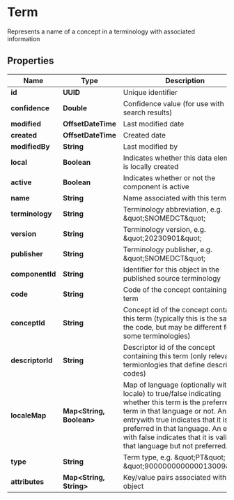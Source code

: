 

# Term

Represents a name of a concept in a terminology with associated information

## Properties

| Name | Type | Description | Notes |
|------------ | ------------- | ------------- | -------------|
|**id** | **UUID** | Unique identifier |  [optional] |
|**confidence** | **Double** | Confidence value (for use with search results) |  [optional] |
|**modified** | **OffsetDateTime** | Last modified date |  [optional] |
|**created** | **OffsetDateTime** | Created date |  [optional] |
|**modifiedBy** | **String** | Last modified by |  [optional] |
|**local** | **Boolean** | Indicates whether this data element is locally created |  [optional] |
|**active** | **Boolean** | Indicates whether or not the component is active |  [optional] |
|**name** | **String** | Name associated with this term |  [optional] |
|**terminology** | **String** | Terminology abbreviation, e.g. \&quot;SNOMEDCT\&quot; |  [optional] |
|**version** | **String** | Terminology version, e.g. \&quot;20230901\&quot; |  [optional] |
|**publisher** | **String** | Terminology publisher, e.g. \&quot;SNOMEDCT\&quot; |  [optional] |
|**componentId** | **String** | Identifier for this object in the published source terminology |  [optional] |
|**code** | **String** | Code of the concept containing this term |  [optional] |
|**conceptId** | **String** | Concept id of the concept containing this term (typically this is the same as the code, but may be different for some terminologies) |  [optional] |
|**descriptorId** | **String** | Descriptor id of the concept containing this term (only relevant for termionlogies that define descriptor codes) |  [optional] |
|**localeMap** | **Map&lt;String, Boolean&gt;** | Map of language (optionally with locale) to true/false indicating whether this term is the preferred term in that language or not.  An entrywith true indicates that it is preferred in that language. An entry with false indicates that it is valid for that language but not preferred. |  [optional] |
|**type** | **String** | Term type, e.g. \&quot;PT\&quot; or \&quot;900000000000013009\&quot; |  [optional] |
|**attributes** | **Map&lt;String, String&gt;** | Key/value pairs associated with this object |  [optional] |



